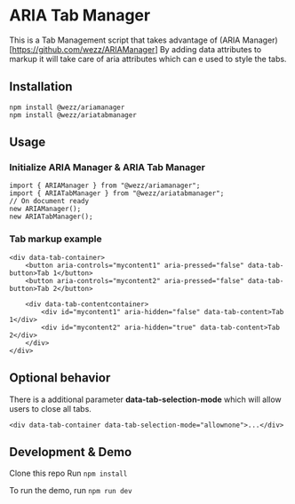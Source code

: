 # ARIA Tab Manager

This is a Tab Management script that takes advantage of (ARIA Manager)[https://github.com/wezz/ARIAManager]
By adding data attributes to markup it will take care of aria attributes which can e used to style the tabs.

## Installation
```
npm install @wezz/ariamanager
npm install @wezz/ariatabmanager
```

## Usage
### Initialize ARIA Manager & ARIA Tab Manager
```
import { ARIAManager } from "@wezz/ariamanager";
import { ARIATabManager } from "@wezz/ariatabmanager";
// On document ready
new ARIAManager();
new ARIATabManager();
```

### Tab markup example
```
<div data-tab-container>
    <button aria-controls="mycontent1" aria-pressed="false" data-tab-button>Tab 1</button>
    <button aria-controls="mycontent2" aria-pressed="false" data-tab-button>Tab 2</button>

    <div data-tab-contentcontainer>
        <div id="mycontent1" aria-hidden="false" data-tab-content>Tab 1</div>
        <div id="mycontent2" aria-hidden="true" data-tab-content>Tab 2</div>
    </div>
</div>
```

## Optional behavior
There is a additional parameter **data-tab-selection-mode** which will allow users to close all tabs.

```<div data-tab-container data-tab-selection-mode="allownone">...</div>```


## Development & Demo
Clone this repo
Run
``` npm install ```

To run the demo, run
``` npm run dev ```